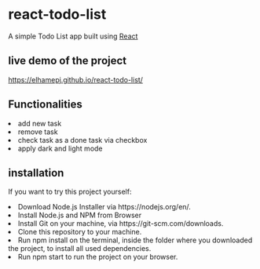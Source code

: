 # react-todo-list
A simple Todo List app built using [React](https://reactjs.org/)
## live demo of the project
https://elhamepj.github.io/react-todo-list/

## Functionalities
<li>
  add new task
  <li>
  remove task
    <li>
  check task as a done task via checkbox
      <li>
  apply dark and light mode
        
   ## installation
If you want to try this project yourself:
<br>
<li>
  Download Node.js Installer via https://nodejs.org/en/. 
  <li>
Install Node.js and NPM from Browser 
    <li>
Install Git on your machine, via https://git-scm.com/downloads.
      <li>
Clone this repository to your machine.
        <li>
Run npm install on the terminal, inside the folder where you downloaded the project, to install all used dependencies.
          <li>
Run npm start to run the project on your browser.

